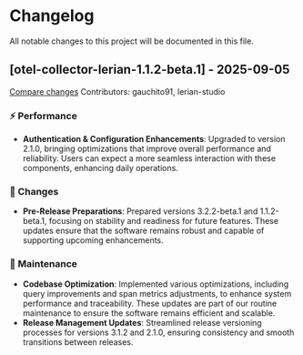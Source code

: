 # Changelog

All notable changes to this project will be documented in this file.

## [otel-collector-lerian-1.1.2-beta.1] - 2025-09-05

[Compare changes](https://github.com/LerianStudio/helm/compare/otel-collector-lerian-v1.1.1...otel-collector-lerian-v1.1.2-beta.1)
Contributors: gauchito91, lerian-studio

### ⚡ Performance
- **Authentication & Configuration Enhancements**: Upgraded to version 2.1.0, bringing optimizations that improve overall performance and reliability. Users can expect a more seamless interaction with these components, enhancing daily operations.

### 🔄 Changes
- **Pre-Release Preparations**: Prepared versions 3.2.2-beta.1 and 1.1.2-beta.1, focusing on stability and readiness for future features. These updates ensure that the software remains robust and capable of supporting upcoming enhancements.

### 🔧 Maintenance
- **Codebase Optimization**: Implemented various optimizations, including query improvements and span metrics adjustments, to enhance system performance and traceability. These updates are part of our routine maintenance to ensure the software remains efficient and scalable.
- **Release Management Updates**: Streamlined release versioning processes for versions 3.1.2 and 2.1.0, ensuring consistency and smooth transitions between releases.
